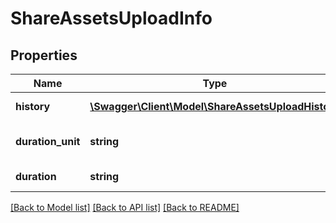 # ShareAssetsUploadInfo

## Properties
Name | Type | Description | Notes
------------ | ------------- | ------------- | -------------
**history** | [**\Swagger\Client\Model\ShareAssetsUploadHistory**](ShareAssetsUploadHistory.md) | History of asset | 
**duration_unit** | **string** | Duration unit of asset | 
**duration** | **string** | Duration of asset | 

[[Back to Model list]](../README.md#documentation-for-models) [[Back to API list]](../README.md#documentation-for-api-endpoints) [[Back to README]](../README.md)


